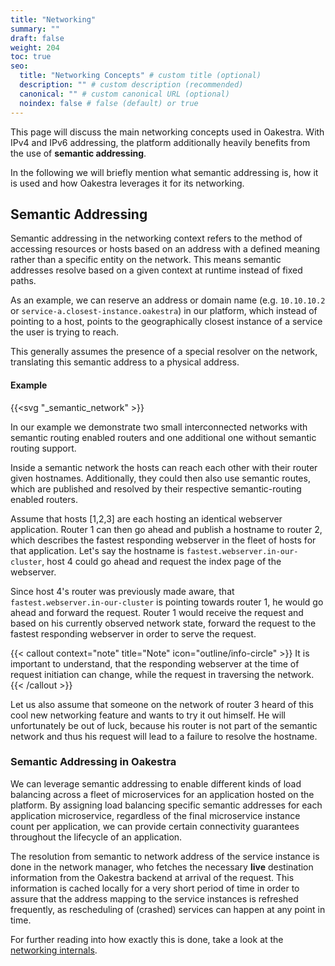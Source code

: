 ```yaml
---
title: "Networking"
summary: ""
draft: false
weight: 204
toc: true
seo:
  title: "Networking Concepts" # custom title (optional)
  description: "" # custom description (recommended)
  canonical: "" # custom canonical URL (optional)
  noindex: false # false (default) or true
---
```


This page will discuss the main networking concepts used in Oakestra.
With IPv4 and IPv6 addressing, the platform additionally heavily
benefits from the use of **semantic addressing**.

In the following we will briefly mention what semantic addressing is, how it is used and
how Oakestra leverages it for its networking.


## Semantic Addressing

Semantic addressing in the networking context refers to the method of accessing resources
or hosts based on an address with a defined meaning rather than a specific entity on the 
network. This means semantic addresses resolve based on a given context at runtime instead of
fixed paths.

As an example, we can reserve an address or domain name (e.g. `10.10.10.2` or `service-a.closest-instance.oakestra`)
in our platform, which instead of pointing to a host, points to the geographically closest instance of a
service the user is trying to reach.

This generally assumes the presence of a special resolver on the network,
translating this semantic address to a physical address.

#### Example

{{<svg "_semantic_network" >}}

In our example we demonstrate two small interconnected networks with semantic routing enabled routers and one
additional one without semantic routing support. 

Inside a semantic network the hosts can reach each other with their router given hostnames. Additionally, they could
then also use semantic routes, which are published and resolved by their respective semantic-routing enabled routers.

Assume that hosts [1,2,3] are each hosting an identical webserver application. Router 1 can then go ahead and
publish a hostname to router 2, which describes the fastest responding webserver in the fleet of hosts for that
application. Let's say the hostname is `fastest.webserver.in-our-cluster`, host 4 could go ahead and request the
index page of the webserver.

Since host 4's router was previously made aware, that `fastest.webserver.in-our-cluster` is pointing towards router 1, 
he would go ahead and forward the request. Router 1 would receive the request and based on his currently observed 
network state, forward the request to the fastest responding webserver in order to serve the request.

{{< callout context="note" title="Note" icon="outline/info-circle" >}}
It is important to understand, that the responding webserver at the time of request initiation can change, while the
request in traversing the network.
{{< /callout >}}

Let us also assume that someone on the network of router 3 heard of this cool new networking feature and wants to try it
out himself. He will unfortunately be out of luck, because his router is not part of the semantic network and thus his 
request will lead to a failure to resolve the hostname.

### Semantic Addressing in Oakestra

We can leverage semantic addressing to enable different kinds of load balancing across a fleet of
microservices for an application hosted on the platform.
By assigning load balancing specific semantic addresses for each application microservice, 
regardless of the final microservice instance count per application, we can provide certain
connectivity guarantees throughout the lifecycle of an application.

The resolution from semantic to network address of the service instance is done in the network manager,
who fetches the necessary **live** destination information from the Oakestra backend at arrival of the request.
This information is cached locally for a very short period of time in order to assure that the address mapping
to the service instances is refreshed frequently, as rescheduling of (crashed) services can happen at any point in time.

For further reading into how exactly this is done, take a look at the 
[networking internals](/docs/manuals/networking-internals/load-balancing/).

